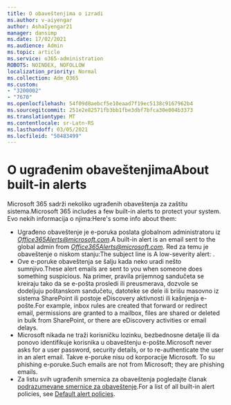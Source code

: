 ```yaml
---
title: O obaveštenjima o izradi
ms.author: v-aiyengar
author: AshaIyengar21
manager: dansimp
ms.date: 17/02/2021
ms.audience: Admin
ms.topic: article
ms.service: o365-administration
ROBOTS: NOINDEX, NOFOLLOW
localization_priority: Normal
ms.collection: Adm_O365
ms.custom:
- "3200002"
- "7670"
ms.openlocfilehash: 54f09d8aebcf5e10eaad7f19ec5138c9167962b4
ms.sourcegitcommit: 251e2e82571fb3bb1fbe3dbf7bfca30e004b3373
ms.translationtype: MT
ms.contentlocale: sr-Latn-RS
ms.lasthandoff: 03/05/2021
ms.locfileid: "50483499"
---
```

# <a name="about-built-in-alerts"></a><span data-ttu-id="f228c-102">O ugrađenim obaveštenjima</span><span class="sxs-lookup"><span data-stu-id="f228c-102">About built-in alerts</span></span>

<span data-ttu-id="f228c-103">Microsoft 365 sadrži nekoliko ugrađenih obaveštenja za zaštitu sistema.</span><span class="sxs-lookup"><span data-stu-id="f228c-103">Microsoft 365 includes a few built-in alerts to protect your system.</span></span> <span data-ttu-id="f228c-104">Evo nekih informacija o njima:</span><span class="sxs-lookup"><span data-stu-id="f228c-104">Here's some info about them:</span></span>

- <span data-ttu-id="f228c-105">Ugrađeno obaveštenje je e-poruka poslata globalnom administratoru iz *Office365Alerts@microsoft.com*.</span><span class="sxs-lookup"><span data-stu-id="f228c-105">A built-in alert is an email sent to the global admin from *Office365Alerts@microsoft.com*.</span></span> <span data-ttu-id="f228c-106">Red za temu je obaveštenje o niskom <name of alert policy> stanju:</span><span class="sxs-lookup"><span data-stu-id="f228c-106">The subject line is A low-severity alert: <name of alert policy>.</span></span>
- <span data-ttu-id="f228c-107">Ove e-poruke obaveštenja se šalju kada neko uradi nešto sumnjivo.</span><span class="sxs-lookup"><span data-stu-id="f228c-107">These alert emails are sent to you when someone does something suspicious.</span></span> <span data-ttu-id="f228c-108">Na primer, pravila prijemnog sandučeta se kreiraju tako da se e-pošta prosledi ili preusmerava, dozvole se dodeljuju poštanskom sandučetu, datoteke se dele ili brišu masovno iz sistema SharePoint ili postoje eDiscovery aktivnosti ili kašnjenja e-pošte.</span><span class="sxs-lookup"><span data-stu-id="f228c-108">For example, inbox rules are created that forward or redirect email, permissions are granted to a mailbox, files are shared or deleted in bulk from SharePoint, or there are eDiscovery activities or email delays.</span></span>
- <span data-ttu-id="f228c-109">Microsoft nikada ne traži korisničku lozinku, bezbednosne detalje ili da ponovo identifikuje korisnika u obaveštenju e-pošte.</span><span class="sxs-lookup"><span data-stu-id="f228c-109">Microsoft never asks for a user password, security details, or to re-authenticate the user in an alert email.</span></span> <span data-ttu-id="f228c-110">Takve e-poruke nisu od korporacije Microsoft. To su phishing e-poruke.</span><span class="sxs-lookup"><span data-stu-id="f228c-110">Such emails are not from Microsoft; they are phishing emails.</span></span>
- <span data-ttu-id="f228c-111">Za listu svih ugrađenih smernica za obaveštenja pogledajte članak [podrazumevane smernice za obaveštenje](https://go.microsoft.com/fwlink/?linkid=2103170).</span><span class="sxs-lookup"><span data-stu-id="f228c-111">For a list of all built-in alert policies, see [Default alert policies](https://go.microsoft.com/fwlink/?linkid=2103170).</span></span>